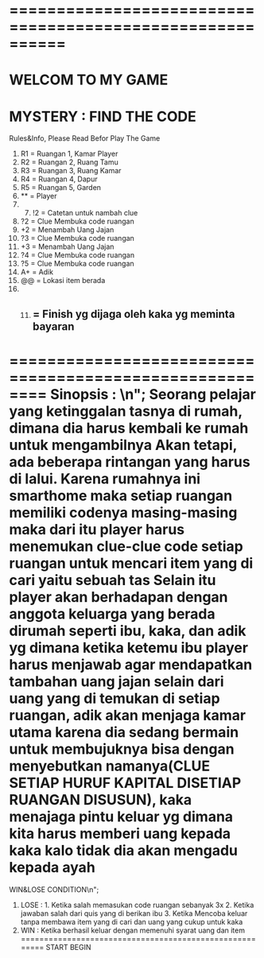 # ==========================================================
WELCOM TO MY GAME
==========================================================
MYSTERY : FIND THE CODE
==========================================================
Rules&Info, Please Read Befor Play The Game
1. R1 = Ruangan 1, Kamar Player
2. R2 = Ruangan 2, Ruang Tamu
3. R3 = Ruangan 3, Ruang Kamar
4. R4 = Ruangan 4, Dapur
5. R5 = Ruangan 5, Garden
6. ** = Player
7. 7. !2 = Catetan untuk nambah clue
8. ?2 = Clue Membuka code ruangan
9. +2 = Menambah Uang Jajan
9. ?3 = Clue Membuka code ruangan
10. +3 = Menambah Uang Jajan
11. ?4 = Clue Membuka code ruangan
12. ?5 = Clue Membuka code ruangan
13. A+ = Adik
11. @@ = Lokasi item berada
12. 11. ## = Finish yg dijaga oleh kaka yg meminta bayaran
========================================================
Sinopsis : \n";
Seorang pelajar yang ketinggalan tasnya di rumah, dimana dia harus kembali ke rumah untuk mengambilnya 
Akan tetapi, ada beberapa rintangan yang harus di lalui. Karena rumahnya ini smarthome maka setiap ruangan memiliki codenya masing-masing maka dari itu player harus menemukan clue-clue code setiap ruangan untuk mencari item yang di cari yaitu sebuah tas
Selain itu player akan berhadapan dengan anggota keluarga yang berada dirumah seperti ibu, kaka, dan adik 
yg dimana ketika ketemu ibu player harus menjawab agar mendapatkan tambahan uang jajan selain dari uang yang di temukan di setiap ruangan, 
adik akan menjaga kamar utama karena dia sedang bermain untuk membujuknya bisa dengan menyebutkan namanya(CLUE SETIAP HURUF KAPITAL DISETIAP RUANGAN DISUSUN),
kaka menajaga pintu keluar yg dimana kita harus memberi uang kepada kaka kalo tidak dia akan mengadu kepada ayah 
========================================================
WIN&LOSE CONDITION\n";
1. LOSE : 1. Ketika salah memasukan code ruangan sebanyak 3x
      	  2. Ketika jawaban salah dari quis yang di berikan ibu
	    	  3. Ketika Mencoba keluar tanpa membawa item yang di cari dan uang yang cukup untuk kaka
2. WIN : Ketika berhasil keluar dengan memenuhi syarat uang dan item
========================================================
START BEGIN
